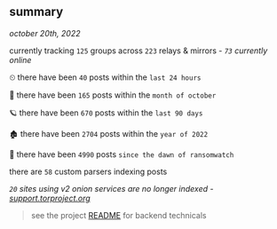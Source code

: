 
## summary
_october 20th, 2022_

currently tracking `125` groups across `223` relays & mirrors - _`73` currently online_

⏲ there have been `40` posts within the `last 24 hours`

🦈 there have been `165` posts within the `month of october`

🪐 there have been `670` posts within the `last 90 days`

🏚 there have been `2704` posts within the `year of 2022`

🦕 there have been `4990` posts `since the dawn of ransomwatch`

there are `58` custom parsers indexing posts

_`20` sites using v2 onion services are no longer indexed - [support.torproject.org](https://support.torproject.org/onionservices/v2-deprecation/)_

> see the project [README](https://github.com/joshhighet/ransomwatch#ransomwatch--) for backend technicals

